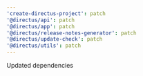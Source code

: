 ```yaml
---
'create-directus-project': patch
'@directus/api': patch
'@directus/app': patch
'@directus/release-notes-generator': patch
'@directus/update-check': patch
'@directus/utils': patch
---
```


Updated dependencies
